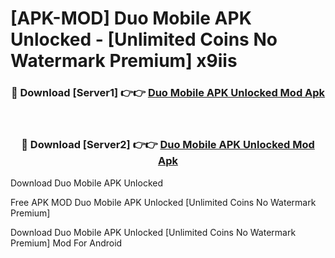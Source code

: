 # [APK-MOD] Duo Mobile APK Unlocked - [Unlimited Coins No Watermark Premium] x9iis



<div align="center">
<h3>🔴 Download [Server1] 👉👉 <a href="https://momento.my/?title=Duo_Mobile_APK_Unlocked">Duo Mobile APK Unlocked Mod Apk</a></h3><br>

<h3>🔴 Download [Server2] 👉👉 <a href="https://momento.my/?title=Duo_Mobile_APK_Unlocked">Duo Mobile APK Unlocked Mod Apk</a></h3>
</div>



Download Duo Mobile APK Unlocked 

Free APK MOD Duo Mobile APK Unlocked [Unlimited Coins No Watermark Premium]

Download Duo Mobile APK Unlocked [Unlimited Coins No Watermark Premium] Mod For Android
